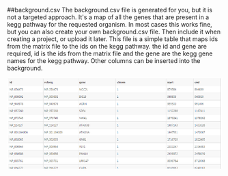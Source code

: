 ##background.csv
The background.csv file is generated for you, but it is not a targeted approach. It's a map of all the genes that are present in a kegg pathway for the requested organism. In most cases this works fine, but you can also create your own background.csv file. Then include it when creating a project, or upload it later. This file is a simple table that maps ids from the matrix file to the ids on the kegg pathway. the id and gene are required, id is the ids from the matrix file and the gene are the kegg gene names for the kegg pathway. Other columns can be inserted into the background.

<img src="https://github.com/ActiveDataBio/adbio_tutorial/blob/master/wiki/images/background_example.PNG"/>

